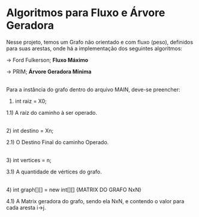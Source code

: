 <h1>Algoritmos para Fluxo e Árvore Geradora</h1>


Nesse projeto, temos um Grafo não orientado e com fluxo (peso), definidos para suas arestas, onde há a implementação dos seguintes algoritmos:
<p>-> Ford Fulkerson; <strong>Fluxo Máximo</strong></p>
<p>-> PRIM; <strong>Árvore Geradora Mínima</strong></p>

<br/>
Para a instância do grafo dentro do arquivo MAIN, deve-se preencher:

1) int raiz = X0;
  <p>1.1) A raíz do caminho à ser operado.</p>
<br/>
2) int destino = Xn;
  <p>2.1) O Destino Final do caminho Operado.</p>
<br/>
3) int vertices = n;
  <p>3.1) A quantidade de vértices do grafo.</p>
<br/>
4) int graph[][] = new int[][] {MATRIX DO GRAFO NxN}
  <p>4.1) A Matrix geradora do grafo, sendo ela NxN, e contendo o valor para cada aresta i->j.</p>
<br/>
